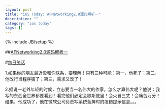 ```yaml
---
layout: post
title: "iOS Today: AFNetworking2.0源码解析一"
description: ""
category: "ios today"
tags: []
---
```

{% include JB/setup %}

##[AFNetworking2.0源码解析一](http://blog.cnbang.net/tech/2320/)

#[每日笑话](http://blog.sina.com.cn/s/blog_53f33c3a0101lpd6.html)

1.如果你的朋友最近没和你联系，要理解！只有三种可能：第一，他死了；第二，他改行当程序猿了；第三，需求又改了！

2.据说一老外年轻的时候，立志要当一名伟大的作家。怎么才算伟大呢？他说：我写的东西全世界都要看到！看完他们必定会歇斯底里！会火冒三丈！会痛苦万分！结果，他成功了，他在微软公司负责写系统蓝屏时的报错提示信息。。。

